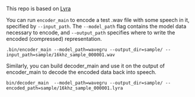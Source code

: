 
This repo is based on [Lyra](https://github.com/google/lyra)  


You can run `encoder_main` to encode a test .wav file with some speech in it,
specified by `--input_path`.  The `--model_path` flag contains the model data
necessary to encode, and `--output_path` specifies where to write the encoded
(compressed) representation.

```shell
.bin/encoder_main --model_path=wavegru --output_dir=sample/ --input_path=sample/16khz_sample_000001.wav
```

Similarly, you can build decoder_main and use it on the output of encoder_main
to decode the encoded data back into speech.

```shell
bin/decoder_main  --model_path=wavegru --output_dir=sample/ --encoded_path=sample/16khz_sample_000001.lyra
```
